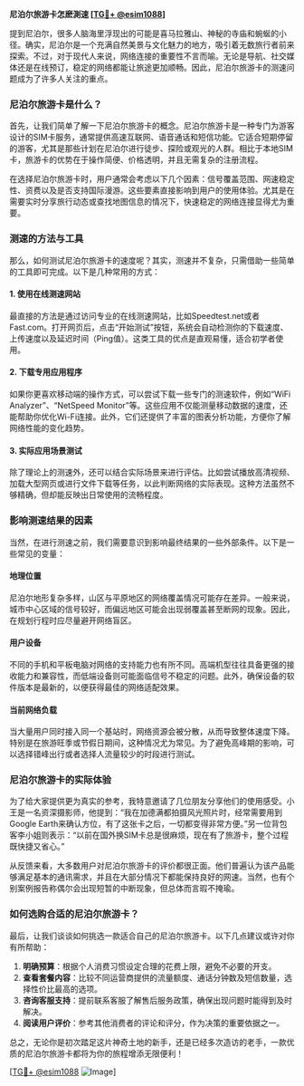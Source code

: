 **尼泊尔旅游卡怎麽測速 [[TG💪+ @esim1088](https://t.me/s/esim1088)]**

提到尼泊尔，很多人脑海里浮现出的可能是喜马拉雅山、神秘的寺庙和蜿蜒的小径。确实，尼泊尔是一个充满自然美景与文化魅力的地方，吸引着无数旅行者前来探索。不过，对于现代人来说，网络连接的重要性不言而喻。无论是导航、社交媒体还是在线预订，稳定的网络都能让旅途更加顺畅。因此，尼泊尔旅游卡的测速问题成为了许多人关注的重点。

### 尼泊尔旅游卡是什么？

首先，让我们简单了解一下尼泊尔旅游卡的概念。尼泊尔旅游卡是一种专门为游客设计的SIM卡服务，通常提供高速互联网、语音通话和短信功能。它适合短期停留的游客，尤其是那些计划在尼泊尔进行徒步、探险或观光的人群。相比于本地SIM卡，旅游卡的优势在于操作简便、价格透明，并且无需复杂的注册流程。

在选择尼泊尔旅游卡时，用户通常会考虑以下几个因素：信号覆盖范围、网速稳定性、资费以及是否支持国际漫游。这些要素直接影响到用户的使用体验。尤其是在需要实时分享旅行动态或查找地图信息的情况下，快速稳定的网络连接显得尤为重要。

### 测速的方法与工具

那么，如何测试尼泊尔旅游卡的速度呢？其实，测速并不复杂，只需借助一些简单的工具即可完成。以下是几种常用的方式：

#### 1. 使用在线测速网站

最直接的方法是通过访问专业的在线测速网站，比如Speedtest.net或者Fast.com。打开网页后，点击“开始测试”按钮，系统会自动检测你的下载速度、上传速度以及延迟时间（Ping值）。这类工具的优点是直观易懂，适合初学者使用。

#### 2. 下载专用应用程序

如果你更喜欢移动端的操作方式，可以尝试下载一些专门的测速软件，例如“WiFi Analyzer”、“NetSpeed Monitor”等。这些应用不仅能测量移动数据的速度，还能帮助你优化Wi-Fi连接。此外，它们还提供了丰富的图表分析功能，方便你了解网络性能的变化趋势。

#### 3. 实际应用场景测试

除了理论上的测速外，还可以结合实际场景来进行评估。比如尝试播放高清视频、加载大型网页或进行文件下载等任务，以此判断网络的实际表现。这种方法虽然不够精确，但却能反映出日常使用的流畅程度。

### 影响测速结果的因素

当然，在进行测速之前，我们需要意识到影响最终结果的一些外部条件。以下是一些常见的变量：

#### 地理位置

尼泊尔地形复杂多样，山区与平原地区的网络覆盖情况可能存在差异。一般来说，城市中心区域的信号较好，而偏远地区可能会出现弱覆盖甚至断网的现象。因此，在规划行程时应尽量避开网络盲区。

#### 用户设备

不同的手机和平板电脑对网络的支持能力也有所不同。高端机型往往具备更强的接收能力和兼容性，而低端设备则可能面临信号不稳定的问题。此外，确保设备的软件版本是最新的，以便获得最佳的网络适配效果。

#### 当前网络负载

当大量用户同时接入同一个基站时，网络资源会被分散，从而导致整体速度下降。特别是在旅游旺季或节假日期间，这种情况尤为常见。为了避免高峰期的影响，可以选择错峰出行或者选择人流量较少的时段进行测试。

### 尼泊尔旅游卡的实际体验

为了给大家提供更为真实的参考，我特意邀请了几位朋友分享他们的使用感受。小王是一名资深摄影师，他提到：“我在加德满都拍摄风光照片时，经常需要用到Google Earth来确认方位，有了这张卡之后，一切都变得非常方便。”另一位背包客李小姐则表示：“以前在国外换SIM卡总是很麻烦，现在有了旅游卡，整个过程既快捷又省心。”

从反馈来看，大多数用户对尼泊尔旅游卡的评价都很正面。他们普遍认为该产品能够满足基本的通讯需求，并且在大部分情况下都能保持良好的网速。当然，也有个别案例报告称偶尔会出现短暂的中断现象，但总体而言瑕不掩瑜。

### 如何选购合适的尼泊尔旅游卡？

最后，让我们谈谈如何挑选一款适合自己的尼泊尔旅游卡。以下几点建议或许对你有所帮助：

1. **明确预算**：根据个人消费习惯设定合理的花费上限，避免不必要的开支。
2. **查看套餐内容**：比较不同运营商提供的流量额度、通话分钟数及短信数量，选择性价比最高的选项。
3. **咨询客服支持**：提前联系客服了解售后服务政策，确保出现问题时能得到及时解决。
4. **阅读用户评价**：参考其他消费者的评论和评分，作为决策的重要依据之一。

总之，无论你是初次踏足这片神奇土地的新手，还是已经多次造访的老手，一款优质的尼泊尔旅游卡都将为你的旅程增添无限便利！

[[TG💪+ @esim1088](https://t.me/s/esim1088) ![Image](https://i.postimg.cc/4NQfJmqS/Snipaste-2025-05-13-00-14-12.png)]